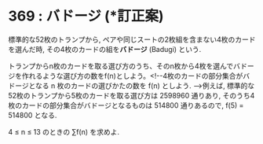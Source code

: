 # 369 : バドージ (\*訂正案)

標準的な52枚のトランプから, ペアや同じスートの2枚組を含まない4枚のカードを選んだ時, その4枚のカードの組を**バドージ** (Badugi) という.

トランプからn枚のカードを取る選び方のうち、そのn枚から4枚を選んでバドージを作れるような選び方の数をf(n)としよう。\<!--4枚のカードの部分集合がバドージとなる n 枚のカードの選びかたの数を f(n) としよう. -->例えば, 標準的な52枚のトランプから5枚のカードを取る選び方は 2598960 通りあり, そのうち4枚のカードの部分集合がバドージとなるものは 514800 通りあるので, f(5) = 514800 となる.

4 ≤ n ≤ 13 のときの ∑f(n) を求めよ.
